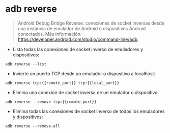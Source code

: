 # adb reverse

> Android Debug Bridge Reverse: conexiones de socket inversas desde una instancia de emulador de Android o dispositivos Android conectados.
> Más información: <https://developer.android.com/studio/command-line/adb>.

- Lista todas las conexiones de socket inverso de emuladores y dispositivos:

`adb reverse --list`

- Invierte un puerto TCP desde un emulador o dispositivo a localhost:

`adb reverse tcp:{{remote_port}} tcp:{{local_port}}`

- Elimina una conexión de socket inversa de un emulador o dispositivo:

`adb reverse --remove tcp:{{remote_port}}`

- Elimina todas las conexiones de socket inverso de todos los emuladores y dispositivos:

`adb reverse --remove-all`
